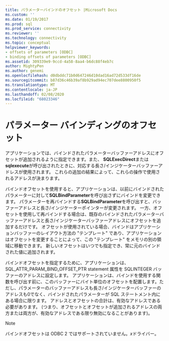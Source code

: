 ```yaml
---
title: パラメーターバインドのオフセット |Microsoft Docs
ms.custom: ''
ms.date: 01/19/2017
ms.prod: sql
ms.prod_service: connectivity
ms.reviewer: ''
ms.technology: connectivity
ms.topic: conceptual
helpviewer_keywords:
- offsets of parameters [ODBC]
- binding offsets of parameters [ODBC]
ms.assetid: 309339e9-9ccd-4a58-8aa4-b6dc88f4eb7c
author: MightyPen
ms.author: genemi
ms.openlocfilehash: d0dbddc71b0d647246d10dad16ad72d533df16de
ms.sourcegitcommit: b87d36c46b39af8b929ad94ec707dee8800950f5
ms.translationtype: MT
ms.contentlocale: ja-JP
ms.lasthandoff: 02/08/2020
ms.locfileid: "68023346"
---
```

# <a name="parameter-binding-offsets"></a>パラメーター バインディングのオフセット
アプリケーションでは、バインドされたパラメーターバッファーアドレスにオフセットが追加されるように指定できます。また、 **SQLExecDirect**または**sqlexecute**が呼び出されたときに、対応する長さ/インジケーターバッファーアドレスが使用されます。 これらの追加の結果によって、これらの操作で使用されるアドレスが決まります。  
  
 バインドオフセットを使用すると、アプリケーションは、以前にバインドされたパラメーターに対して**SQLBindParameter**を呼び出さずにバインドを変更できます。 パラメーターを再バインドする**SQLBindParameter**を呼び出すと、バッファーアドレスと長さ/インジケーターポインターが変更されます。 一方、オフセットを使用して再バインドする場合は、既存のバインドされたパラメーターバッファーアドレスと長さ/インジケーターバッファーアドレスにオフセットを追加するだけです。 オフセットが使用されている場合、バインドはアプリケーションバッファーのレイアウト方法の "テンプレート" であり、アプリケーションはオフセットを変更することによって、この "テンプレート" をメモリの別の領域に移動できます。 新しいオフセットはいつでも指定でき、常に元のバインドされた値に追加されます。  
  
 バインドオフセットを指定するために、アプリケーションは、SQL_ATTR_PARAM_BIND_OFFSET_PTR statement 属性を SQLINTEGER バッファーのアドレスに設定します。 アプリケーションは、バインドを使用する関数を呼び出す前に、このバッファーにバイト単位のオフセットを配置します。ただし、パラメーターのバッファーアドレスも長さ/インジケーターバッファーのアドレスも0でなく、バインドされたパラメーターが SQL ステートメント内にある場合に限ります。 アドレスとオフセットの合計は、有効なアドレスである必要があります。 (つまり、オフセットとオフセットが追加されるアドレスの両方または両方が、有効なアドレスである限り無効になることがあります)。  
  
> [!NOTE]  
>  バインドオフセットは ODBC 2 ではサポートされていません。*x*ドライバー。
